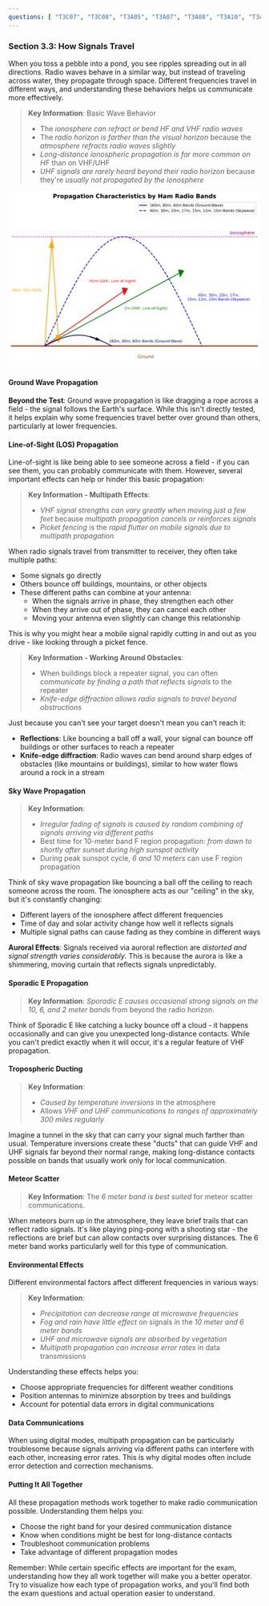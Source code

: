 ```yaml
---
questions: [ "T3C07", "T3C08", "T3A05", "T3A07", "T3A08", "T3A10", "T3A11", "T3A12", "T3C01", "T3C02", "T3C03", "T3C04", "T3C05", "T3C06", "T3C09", "T3C10", "T3A01", "T3A02", "T3A06", "T3C11" ]
---
```


### Section 3.3: How Signals Travel

When you toss a pebble into a pond, you see ripples spreading out in all directions. Radio waves behave in a similar way, but instead of traveling across water, they propagate through space. Different frequencies travel in different ways, and understanding these behaviors helps us communicate more effectively.

> **Key Information**: Basic Wave Behavior
> - The *ionosphere can refract or bend HF and VHF radio waves*
> - The *radio horizon is farther than the visual horizon* because the *atmosphere refracts radio waves slightly*
> - *Long-distance ionospheric propagation is far more common on HF* than on VHF/UHF
> - *UHF signals are rarely heard beyond their radio horizon* because they're *usually not propagated by the ionosphere*

![Propagation types at different frequency ranges](../../../images/propagation-types.svg)

#### Ground Wave Propagation

**Beyond the Test**: Ground wave propagation is like dragging a rope across a field - the signal follows the Earth's surface. While this isn't directly tested, it helps explain why some frequencies travel better over ground than others, particularly at lower frequencies.

#### Line-of-Sight (LOS) Propagation

Line-of-sight is like being able to see someone across a field - if you can see them, you can probably communicate with them. However, several important effects can help or hinder this basic propagation:

> **Key Information - Multipath Effects**: 
> - *VHF signal strengths can vary greatly when moving just a few feet* because *multipath propagation cancels or reinforces signals*
> - *Picket fencing* is the *rapid flutter on mobile signals due to multipath propagation*

When radio signals travel from transmitter to receiver, they often take multiple paths:
- Some signals go directly
- Others bounce off buildings, mountains, or other objects
- These different paths can combine at your antenna:
  - When the signals arrive in phase, they strengthen each other
  - When they arrive out of phase, they can cancel each other
  - Moving your antenna even slightly can change this relationship

This is why you might hear a mobile signal rapidly cutting in and out as you drive - like looking through a picket fence.

> **Key Information - Working Around Obstacles**:
> - When buildings block a repeater signal, you can often *communicate by finding a path that reflects signals* to the repeater
> - *Knife-edge diffraction allows radio signals to travel beyond obstructions*

Just because you can't see your target doesn't mean you can't reach it:
- **Reflections**: Like bouncing a ball off a wall, your signal can bounce off buildings or other surfaces to reach a repeater
- **Knife-edge diffraction**: Radio waves can bend around sharp edges of obstacles (like mountains or buildings), similar to how water flows around a rock in a stream

#### Sky Wave Propagation

> **Key Information**:
> - *Irregular fading of signals is caused by random combining of signals arriving via different paths*
> - Best time for 10-meter band F region propagation: *from dawn to shortly after sunset during high sunspot activity*
> - During peak sunspot cycle, *6 and 10 meters* can use F region propagation

Think of sky wave propagation like bouncing a ball off the ceiling to reach someone across the room. The ionosphere acts as our "ceiling" in the sky, but it's constantly changing:
- Different layers of the ionosphere affect different frequencies
- Time of day and solar activity change how well it reflects signals
- Multiple signal paths can cause fading as they combine in different ways

**Auroral Effects**:
Signals received via auroral reflection are *distorted and signal strength varies considerably*. This is because the aurora is like a shimmering, moving curtain that reflects signals unpredictably.

#### Sporadic E Propagation

> **Key Information**: *Sporadic E causes occasional strong signals on the 10, 6, and 2 meter bands* from beyond the radio horizon.

Think of Sporadic E like catching a lucky bounce off a cloud - it happens occasionally and can give you unexpected long-distance contacts. While you can't predict exactly when it will occur, it's a regular feature of VHF propagation.

#### Tropospheric Ducting

> **Key Information**:
> - *Caused by temperature inversions* in the atmosphere
> - Allows *VHF and UHF communications to ranges of approximately 300 miles regularly*

Imagine a tunnel in the sky that can carry your signal much farther than usual. Temperature inversions create these "ducts" that can guide VHF and UHF signals far beyond their normal range, making long-distance contacts possible on bands that usually work only for local communication.

#### Meteor Scatter

> **Key Information**: The *6 meter band is best suited* for meteor scatter communications.

When meteors burn up in the atmosphere, they leave brief trails that can reflect radio signals. It's like playing ping-pong with a shooting star - the reflections are brief but can allow contacts over surprising distances. The 6 meter band works particularly well for this type of communication.

#### Environmental Effects

Different environmental factors affect different frequencies in various ways:

> **Key Information**: 
> - *Precipitation can decrease range at microwave frequencies*
> - *Fog and rain have little effect* on signals in the *10 meter and 6 meter bands*
> - *UHF and microwave signals are absorbed by vegetation*
> - *Multipath propagation can increase error rates* in data transmissions

Understanding these effects helps you:
- Choose appropriate frequencies for different weather conditions
- Position antennas to minimize absorption by trees and buildings
- Account for potential data errors in digital communications

#### Data Communications 

When using digital modes, multipath propagation can be particularly troublesome because signals arriving via different paths can interfere with each other, increasing error rates. This is why digital modes often include error detection and correction mechanisms.

#### Putting It All Together

All these propagation methods work together to make radio communication possible. Understanding them helps you:
- Choose the right band for your desired communication distance
- Know when conditions might be best for long-distance contacts
- Troubleshoot communication problems
- Take advantage of different propagation modes

Remember: While certain specific effects are important for the exam, understanding how they all work together will make you a better operator. Try to visualize how each type of propagation works, and you'll find both the exam questions and actual operation easier to understand.